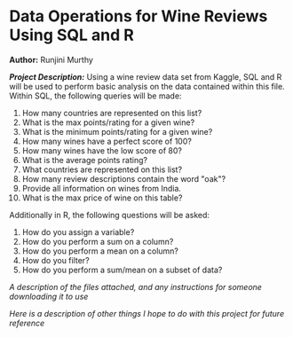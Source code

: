 # Data Operations for Wine Reviews Using SQL and R

**Author:** Runjini Murthy

__*Project Description:*__
Using a wine review data set from Kaggle, SQL and R will be used to perform basic analysis on the data contained within this file.  Within SQL, the following queries will be made:
1. How many countries are represented on this list?
2. What is the max points/rating for a given wine?
3. What is the minimum points/rating for a given wine?
4. How many wines have a perfect score of 100?
5. How many wines have the low score of 80?
6. What is the average points rating?
7. What countries are represented on this list?
8. How many review descriptions contain the word "oak"?
9. Provide all information on wines from India.
10. What is the max price of wine on this table?

Additionally in R, the following questions will be asked:
1. How do you assign a variable?
2. How do you perform a sum on a column?
3. How do you perform a mean on a column?
4. How do you filter?
5. How do you perform a sum/mean on a subset of data?

*A description of the files attached, and any instructions for someone downloading it to use*

*Here is a description of other things I hope to do with this project for future reference*
